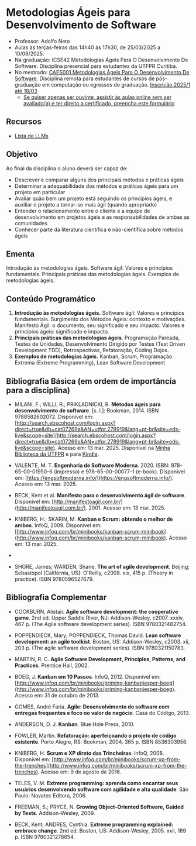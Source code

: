 # Metodologias Ágeis para Desenvolvimento de Software

- Professor: Adolfo Neto
- Aulas às terças-feiras das 14h40 às 17h30, de 25/03/2025 a 10/06/2025.
- Na graduação: ICSE42 Metodologias Ágeis Para O Desenvolvimento De Software. Disciplina presencial para estudantes da UTFPR Curitiba.
- No mestrado: [CAES001 Metodologias Ágeis Para O Desenvolvimento De Software](https://www.utfpr.edu.br/cursos/coordenacoes/stricto-sensu/ppgca-ct/documentos/ementario/disciplinas-especificas/linha-de-pesquisa-em-engenharia-de-software/caes001-metodologias-ageis-para-o-desenvolvimento-de-software). Disciplina remota para estudantes de cursos de pós-graduação em computação ou egressos de graduação. [Inscrição 2025/1 até 18/03](https://www.utfpr.edu.br/cursos/coordenacoes/stricto-sensu/ppgca-ct/disciplinas/2025-1)
  -  [Se quiser apenas ser ouvinte, assistir às aulas online sem ser avaliado(a) e ter direito a certificado, preencha este formulário](https://docs.google.com/forms/d/e/1FAIpQLSdULgZeoxjYtV5Nvak20tYcYNGbmvJy3e8Ou6cBMhEluzmEhA/viewform?usp=dialog)

## Recursos

- [Lista de LLMs](https://adolfont.github.io/teaching/metodosageis/recursos/llms)

## Objetivo

Ao final da disciplina o aluno deverá ser capaz de:

- Descrever e comparar alguns dos principais métodos e práticas ágeis
- Determinar a adequabilidade dos métodos e práticas ágeis para um projeto em particular 
- Avaliar quão bem um projeto está seguindo os princípios ágeis, e auxiliar o projeto a tornar-se mais ágil (quando apropriado)
- Entender o relacionamento entre o cliente e a equipe de desenvolvimento em projetos ágeis e as responsabilidades de ambas as comunidades
- Conhecer parte da literatura científica e não-científica sobre métodos ágeis

## Ementa

Introdução às metodologias ágeis. Software ágil: Valores e princípios fundamentais. Principais práticas das metodologias ágeis. Exemplos de metodologias ágeis.

## Conteúdo Programático



1.	**Introdução às metodologias ágeis.** Software ágil: Valores e princípios fundamentais.	Surgimento dos Métodos Ágeis: contexto e motivações. Manifesto Ágil: o documento, seu significado e seu impacto. Valores e princípios ágeis: significado e impacto.
2.	**Principais práticas das metodologias ágeis**.	Programação Pareada, Testes de Unidades, Desenvolvimento Dirigido por Testes (Test Driven Development TDD), Retrospectivas, Refatoração, Coding Dojos.
3.	**Exemplos de metodologias ágeis.**	Kanban, Scrum, Programação Extrema (Extreme Programming), Lean Software Development


## Bibliografia Básica (em ordem de importância para a disciplina)

- MILANI, F.; WILLI, R.; PRIKLADNICKI, R. **Métodos ágeis para desenvolvimento de software**. [s. l.]: Bookman, 2014. ISBN 9788582602072. Disponível em: [http://search.ebscohost.com/login.aspx?direct=true&db=cat07269a&AN=utfpr.278919&lang=pt-br&site=eds-live&scope=site](http://search.ebscohost.com/login.aspx?direct=true&db=cat07269a&AN=utfpr.278919&lang=pt-br&site=eds-live&scope=site). Acesso em: 13 mar. 2025. Disponível na [Minha Biblioteca da UTFPR](https://www.youtube.com/watch?v=SHvGr_xtcag) e para [Kindle](https://www.amazon.com.br/M%C3%A9todos-%C3%81geis-para-Desenvolvimento-Software-ebook/dp/B016P88HOG/ref=tmm_kin_swatch_0?_encoding=UTF8&dib_tag=se&dib=eyJ2IjoiMSJ9.Ru3DZdiO7QsVvU32lxD_RE4VTXokf5O1MH8G1Y_kmnuBYohmvsUAX8COcIWuAAeDsqjpjZMhy9qcZHG8gNHlth_5OSAcpyChfIOujTcF4ok5h_YyHCCy-U5duaII65bYwHNPQ6YkegjgEdOs5O8lqpsAk-cFfaa255W-Zjct-jWeIo3Zl0-4egb7PFELtqDiIISuBaSfpHy6NSB36c_K5V9u1GAcUmJr8KjQke1f57U_Mn4YcuOnoNh3dZlN03Y9FevlFL6miZC-H9MjBryxS2Q4-AtQmMRQPIAiznmrsU5jLXipEl-9baP--1eKVPOcXDEe0G2cx5MrZDoqy3p-robbCxLKJE6bzBnmbMiQheCPkNhgSmh6g4867-cWvuOrKqBl_GthguZR7zcL8YAyJdlRI-FUAoCSwoZD80UDpT6OWBeBj0vbWJL40t8tumgz.qbPpqyf5i8FpZcqP0l_MjJgJ0Bew9q2-m7KGZeXPmks&qid=1741872103&sr=8-1). 

- VALENTE, M. T. **Engenharia de Software Moderna**. 2020. ISBN: 978-65-00-01950-6 (impresso) e 978-65-00-00077-1 (e-book). Disponível em: [https://engsoftmoderna.info/](https://engsoftmoderna.info/). Acesso em: 13 mar. 2025.

- BECK, Kent et al. **Manifesto para o desenvolvimento ágil de software**. Disponível em: [http://manifestoagil.com.br/](http://manifestoagil.com.br/). 2001. Acesso em: 13 mar. 2025.

- KNIBERG, H.; SKARIN, M. **Kanban e Scrum: obtendo o melhor de ambos**. InfoQ, 2009. Disponível em: [http://www.infoq.com/br/minibooks/kanban-scrum-minibook](http://www.infoq.com/br/minibooks/kanban-scrum-minibook). Acesso em: 13 mar. 2025.
- 
- SHORE, James; WARDEN, Shane. **The art of agile development**. Beijing; Sebastopol [Califórnia, US]: O'Reilly, c2008. xix, 415 p. (Theory in practice). ISBN 9780596527679.




## Bibliografia Complementar

- COCKBURN, Alistair. **Agile software development: the cooperative game**. 2nd ed. Upper Saddle River, NJ: Addison-Wesley, c2007. xxxiv, 467 p. (The Agile software development series). ISBN 9780321482754.

- POPPENDIECK, Mary; POPPENDIECK, Thomas David. **Lean software development: an agile toolkist**. Boston, US: Addison-Wesley, c2003. xii, 203 p. (The agile software development series). ISBN 9780321150783.

- MARTIN, R. C. **Agile Software Development, Principles, Patterns, and Practices**. Prentice Hall, 2002.

- BOEG, J. **Kanban em 10 Passos**. InfoQ, 2012. Disponível em: [http://www.infoq.com/br/minibooks/priming-kanbanjesper-boeg](http://www.infoq.com/br/minibooks/priming-kanbanjesper-boeg). Acesso em: 31 de outubro de 2013.

- GOMES, André Faria. **Agile: Desenvolvimento de software com entregas frequentes e foco no valor de negócio**. Casa do Código, 2013.

- ANDERSON, D. J. **Kanban**. Blue Hole Press, 2010.

- FOWLER, Martin. **Refatoração: aperfeiçoando o projeto de código existente**. Porto Alegre, RS: Bookman, 2004. 365 p. ISBN 8536303956.

- KNIBERG, H. **Scrum e XP direto das Trincheiras**. InfoQ, 2008. Disponível em: [http://www.infoq.com/br/minibooks/scrum-xp-from-the-trenches](http://www.infoq.com/br/minibooks/scrum-xp-from-the-trenches). Acesso em: 9 de agosto de 2016.

- TELES, V. M. **Extreme programming: aprenda como encantar seus usuários desenvolvendo software com agilidade e alta qualidade**. São Paulo: Novatec Editora, 2006.

- FREEMAN, S.; PRYCE, N. **Growing Object-Oriented Software, Guided by Tests**. Addison-Wesley, 2009.

- BECK, Kent; ANDRES, Cynthia. **Extreme programming explained: embrace change**. 2nd ed. Boston, US: Addison-Wesley, 2005. xxii, 189 p. ISBN 9780321278654.
```

